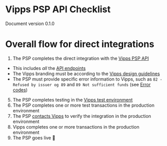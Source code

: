 # Vipps PSP API Checklist

Document version 0.1.0

# Overall flow for direct integrations

1. The PSP completes the direct integration with the [Vipps PSP API](https://github.com/vippsas/vipps-psp-api)
  - This includes _all_ the [API endpoints](https://vippsas.github.io/vipps-psp-api/)
  - The Vipps branding must be according to the [Vipps design guidelines](https://github.com/vippsas/vipps-design-guidelines)
  - The PSP must provide specific error information to Vipps, such as `82 - Refused by issuer og 89` and `89 Not sufficient funds` (see [Error codes](https://github.com/vippsas/vipps-psp-api#makepayment))
5. The PSP completes testing in the [Vipps test environment](https://github.com/vippsas/vipps-developers#the-vipps-test-environment-mt)
6. The PSP completes one or more test transactions in the production environment
7. The PSP [contacts Vipps](https://github.com/vippsas/vipps-developers/blob/master/contact.md) to verify the integration in the production environment
8. Vipps completes one or more transactions in the production environment
9. The PSP goes live 🎉

